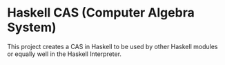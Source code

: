 # Haskell CAS (Computer Algebra System)

This project creates a CAS in Haskell to be used by other Haskell modules or equally well in the Haskell Interpreter.
